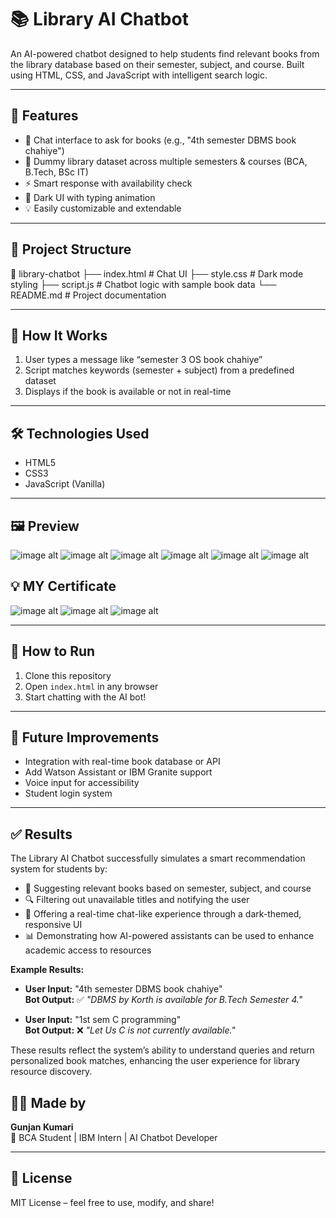 # 📚 Library AI Chatbot

An AI-powered chatbot designed to help students find relevant books from the library database based on their semester, subject, and course. Built using HTML, CSS, and JavaScript with intelligent search logic.

---

## 🚀 Features

- 💬 Chat interface to ask for books (e.g., "4th semester DBMS book chahiye")
- 📖 Dummy library dataset across multiple semesters & courses (BCA, B.Tech, BSc IT)
- ⚡ Smart response with availability check
- 🌙 Dark UI with typing animation
- 💡 Easily customizable and extendable

---

## 📁 Project Structure

📂 library-chatbot
├── index.html # Chat UI
├── style.css # Dark mode styling
├── script.js # Chatbot logic with sample book data
└── README.md # Project documentation


---

## 🧠 How It Works

1. User types a message like “semester 3 OS book chahiye”
2. Script matches keywords (semester + subject) from a predefined dataset
3. Displays if the book is available or not in real-time

---

## 🛠️ Technologies Used

- HTML5
- CSS3
- JavaScript (Vanilla)

---

## 🖼️ Preview
![image alt](https://github.com/Gunj08/Library-_AI-_Chatbot/blob/9ac13a7637a4ba5f4e60c385a9f2c72186372403/Screenshot%202025-08-03%20193922.png)
![image alt](https://github.com/Gunj08/Library-_AI-_Chatbot/blob/98bcfd161c459c6eaee2fbdf933ceb38e30b8aab/Screenshot%202025-08-03%20193946.png)
![image alt](https://github.com/Gunj08/Library-_AI-_Chatbot/blob/43c9ea45430b4538ab419edacc9b56f7c46369a8/Screenshot%202025-08-03%20194011.png)
![image alt](https://github.com/Gunj08/Library-_AI-_Chatbot/blob/a4c91dea3ae900d60cd8b8415de1f1731ebc5cb9/Screenshot%202025-08-03%20194022.png)
![image alt](https://github.com/Gunj08/Library-_AI-_Chatbot/blob/1d4a58b01e00a566891c21b51cc535d8ccad238f/Screenshot%202025-08-03%20194041.png)
![image alt](https://github.com/Gunj08/Library-_AI-_Chatbot/blob/c8132ca3e9f9f1455efbf916ae17673c286a1b99/Screenshot%202025-08-03%20194205.png)

## 💡 MY Certificate
![image alt](https://github.com/Gunj08/Library-_AI-_Chatbot/blob/main/Journy_to_cloud_page-0001.jpg?raw=true)
![image alt](https://github.com/Gunj08/Library-_AI-_Chatbot/blob/main/RAG_Lab.jpg?raw=true)
![image alt](https://github.com/Gunj08/Library-_AI-_Chatbot/blob/main/getting_started_with_AI_page-0001.jpg?raw=true)

---

## 🔧 How to Run

1. Clone this repository
2. Open `index.html` in any browser
3. Start chatting with the AI bot!

---

## 🧩 Future Improvements

- Integration with real-time book database or API
- Add Watson Assistant or IBM Granite support
- Voice input for accessibility
- Student login system

---


## ✅ Results

The Library AI Chatbot successfully simulates a smart recommendation system for students by:

- 📖 Suggesting relevant books based on semester, subject, and course
- 🔍 Filtering out unavailable titles and notifying the user
- 🤖 Offering a real-time chat-like experience through a dark-themed, responsive UI
- 📊 Demonstrating how AI-powered assistants can be used to enhance academic access to resources

**Example Results:**

- **User Input:** "4th semester DBMS book chahiye"  
  **Bot Output:** ✅ *"DBMS by Korth is available for B.Tech Semester 4."*

- **User Input:** "1st sem C programming"  
  **Bot Output:** ❌ *"Let Us C is not currently available."*

These results reflect the system’s ability to understand queries and return personalized book matches, enhancing the user experience for library resource discovery.


## 🙋‍♀️ Made by

**Gunjan Kumari**  
📘 BCA Student | IBM Intern | AI Chatbot Developer

---

## 📄 License

MIT License – feel free to use, modify, and share!

